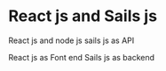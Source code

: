 # React js and Sails js
React js and node js sails js as API

React js as Font end
Sails js as backend
